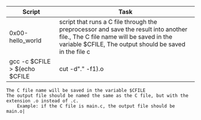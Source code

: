 Script|Task|
-------|-----|
0x00-hello_world| script that runs a C file through the preprocessor and save the result into another file., The C file name will be saved in the variable $CFILE, The output should be saved in the file c|
gcc -c $CFILE > $(echo $CFILE|cut -d"." -f1).o|script that compiles a C file but does not link.

    The C file name will be saved in the variable $CFILE
    The output file should be named the same as the C file, but with the extension .o instead of .c.
        Example: if the C file is main.c, the output file should be main.o|
